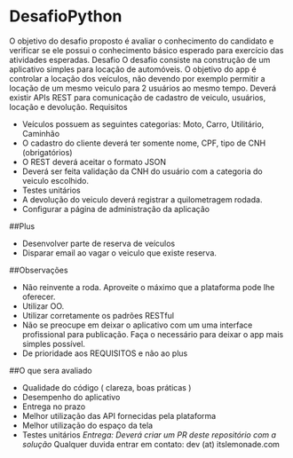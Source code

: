 # DesafioPython

O objetivo do desafio proposto é avaliar o conhecimento do candidato e verificar se ele possui o conhecimento básico esperado para exercício das atividades esperadas. Desafio
O desafio consiste na construção de um aplicativo simples para locação de automóveis. O objetivo do app é controlar a locação dos veículos, não devendo por exemplo permitir a locação de um mesmo veiculo para 2 usuários ao mesmo tempo. Deverá existir APIs REST para comunicação de cadastro de veiculo, usuários, locação e devolução.
Requisitos
* Veículos possuem as seguintes categorias: Moto, Carro, Utilitário, Caminhão
* O cadastro do cliente deverá ter somente nome, CPF, tipo de CNH (obrigatórios)
* O REST deverá aceitar o formato JSON
* Deverá ser feita validação da CNH do usuário com a categoria do veiculo escolhido.
* Testes unitários
* A devolução do veiculo deverá registrar a quilometragem rodada.
* Configurar a página de administração da aplicação

##Plus
* Desenvolver parte de reserva de veículos
* Disparar email ao vagar o veiculo que existe reserva.

##Observações
* Não reinvente a roda. Aproveite o máximo que a plataforma pode lhe oferecer.
* Utilizar OO.
* Utilizar corretamente os padrões RESTful
* Não se preocupe em deixar o aplicativo com um uma interface profissional para publicação. Faça o necessário para deixar o app mais simples possível.
* De prioridade aos REQUISITOS e não ao plus

##O que sera avaliado
* Qualidade do código ( clareza, boas práticas )
* Desempenho do aplicativo
* Entrega no prazo
* Melhor utilização das API fornecidas pela plataforma
* Melhor utilização do espaço da tela
* Testes unitários
*Entrega: Deverá criar um PR deste repositório com a solução*
Qualquer duvida entrar em contato: dev (at) itslemonade.com
